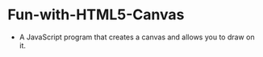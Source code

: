 # Fun-with-HTML5-Canvas

- A JavaScript program that creates a canvas and allows you to draw on it.
